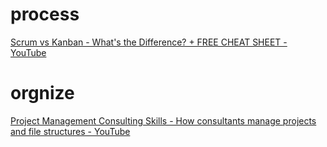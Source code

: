 # process
[Scrum vs Kanban - What's the Difference? + FREE CHEAT SHEET - YouTube](https://www.youtube.com/watch?v=rIaz-l1Kf8w)
# orgnize
[Project Management Consulting Skills - How consultants manage projects and file structures - YouTube](https://www.youtube.com/watch?v=_ohTnOBptDM)